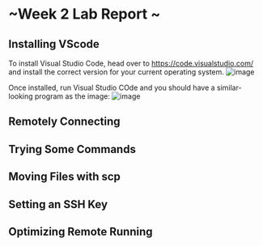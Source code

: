 # ~Week 2 Lab Report ~ 



## Installing VScode
 To install Visual Studio Code, head over to https://code.visualstudio.com/ and install the correct version for your current operating system. 
 ![image](https://user-images.githubusercontent.com/97643301/149487660-69592e37-6e38-4f27-8f0a-8bff40289fc6.png)

Once installed, run Visual Studio COde and you should have a similar-looking program as the image:
![image](https://user-images.githubusercontent.com/97643301/149488043-ffb8e672-381c-477f-975a-8ce59c77c8ef.png)

## Remotely Connecting
## Trying Some Commands
## Moving Files with scp
## Setting an SSH Key
## Optimizing Remote Running
